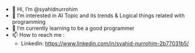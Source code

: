 - 👋 Hi, I’m @syahidnurrohim
- 👀 I’m interested in AI Topic and its trends & Logical things related with programming
- 🌱 I’m currently learning to be a good programmer
- 📫 How to reach me :
  - LinkedIn: https://www.linkedin.com/in/syahid-nurrohim-2b77031b5/
<!---
syahidnurrohim/syahidnurrohim is a ✨ special ✨ repository because its `README.md` (this file) appears on your GitHub profile.
You can click the Preview link to take a look at your changes.
--->
